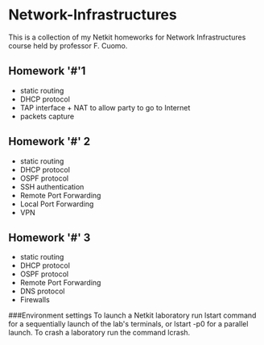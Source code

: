 # Network-Infrastructures
This is a collection of my Netkit homeworks for Network Infrastructures course held by professor F. Cuomo.
## Homework '#'1
* static routing
* DHCP protocol
* TAP interface + NAT to allow party to go to Internet
* packets capture
## Homework '#' 2
* static routing
* DHCP protocol
* OSPF protocol
* SSH authentication
* Remote Port Forwarding
* Local Port Forwarding
* VPN
## Homework '#' 3
* static routing
* DHCP protocol
* OSPF protocol
* Remote Port Forwarding
* DNS protocol
* Firewalls

###Environment settings
To launch a Netkit laboratory run lstart command for a sequentially launch of the lab's terminals, or lstart -p0 for a parallel launch. To crash a laboratory run the command lcrash.
